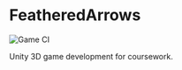 # FeatheredArrows
![Game CI](https://github.com/2redfox7/FeatheredArrows/actions/workflows/template.yml/badge.svg)

Unity 3D game development for coursework.
